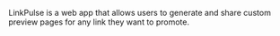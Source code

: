 LinkPulse is a web app that allows users to generate and share custom preview pages for any
link they want to promote.
